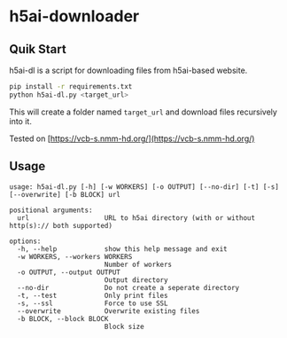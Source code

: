 # h5ai-downloader

## Quik Start

h5ai-dl is a script for downloading files from h5ai-based website.

```bash
pip install -r requirements.txt
python h5ai-dl.py <target_url>
```

This will create a folder named `target_url` and download files recursively into it.

Tested on [https://vcb-s.nmm-hd.org/](https://vcb-s.nmm-hd.org/)

## Usage

```
usage: h5ai-dl.py [-h] [-w WORKERS] [-o OUTPUT] [--no-dir] [-t] [-s] [--overwrite] [-b BLOCK] url

positional arguments:
  url                   URL to h5ai directory (with or without http(s):// both supported)

options:
  -h, --help            show this help message and exit
  -w WORKERS, --workers WORKERS
                        Number of workers
  -o OUTPUT, --output OUTPUT
                        Output directory
  --no-dir              Do not create a seperate directory
  -t, --test            Only print files
  -s, --ssl             Force to use SSL
  --overwrite           Overwrite existing files
  -b BLOCK, --block BLOCK
                        Block size
```
